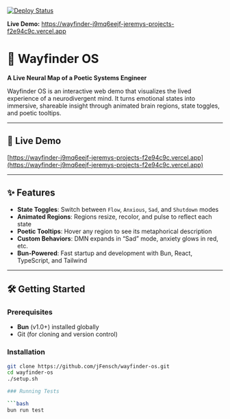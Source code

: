 [![Deploy Status](https://vercel.com/jFensch/wayfinder-os/badge.svg)](https://wayfinder-j9mq6eejf-jeremys-projects-f2e94c9c.vercel.app)

**Live Demo:** https://wayfinder-j9mq6eejf-jeremys-projects-f2e94c9c.vercel.app

# 🧠 Wayfinder OS

**A Live Neural Map of a Poetic Systems Engineer**

Wayfinder OS is an interactive web demo that visualizes the lived experience of a neurodivergent mind. It turns emotional states into immersive, shareable insight through animated brain regions, state toggles, and poetic tooltips.

---

## 🚀 Live Demo

[https://wayfinder-j9mq6eejf-jeremys-projects-f2e94c9c.vercel.app](https://wayfinder-j9mq6eejf-jeremys-projects-f2e94c9c.vercel.app)

---

## ✨ Features

- **State Toggles**: Switch between `Flow`, `Anxious`, `Sad`, and `Shutdown` modes  
- **Animated Regions**: Regions resize, recolor, and pulse to reflect each state  
- **Poetic Tooltips**: Hover any region to see its metaphorical description  
- **Custom Behaviors**: DMN expands in “Sad” mode, anxiety glows in red, etc.  
- **Bun-Powered**: Fast startup and development with Bun, React, TypeScript, and Tailwind  

---

## 🛠️ Getting Started

### Prerequisites

- **Bun** (v1.0+) installed globally  
- Git (for cloning and version control)  

### Installation

```bash
git clone https://github.com/jFensch/wayfinder-os.git
cd wayfinder-os
./setup.sh

### Running Tests

```bash
bun run test
```
